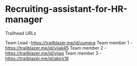 # Recruiting-assistant-for-HR-manager

Trailhead URLs

Team Lead -https://trailblazer.me/id/uumera 
Team member 1 -https://trailblazer.me/id/vijak45
Team member 2 -https://trailblazer.me/id/vijag
Team member 3 -https://trailblazer.me/id/abirs18
